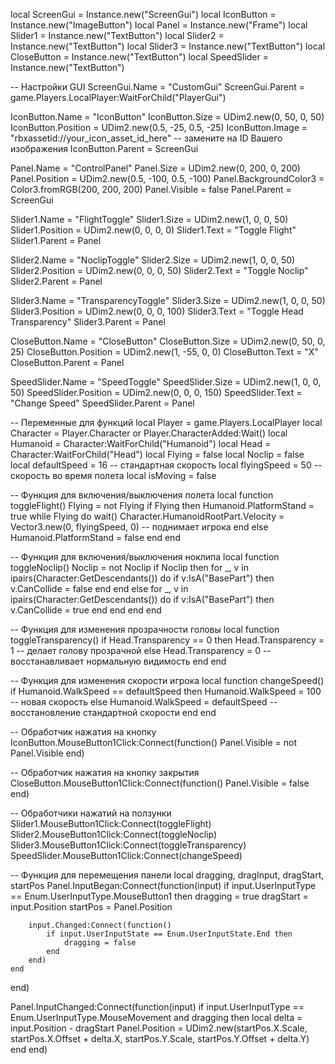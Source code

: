 local ScreenGui = Instance.new("ScreenGui")
local IconButton = Instance.new("ImageButton")
local Panel = Instance.new("Frame")
local Slider1 = Instance.new("TextButton")
local Slider2 = Instance.new("TextButton")
local Slider3 = Instance.new("TextButton")
local CloseButton = Instance.new("TextButton")
local SpeedSlider = Instance.new("TextButton")

-- Настройки GUI
ScreenGui.Name = "CustomGui"
ScreenGui.Parent = game.Players.LocalPlayer:WaitForChild("PlayerGui")

IconButton.Name = "IconButton"
IconButton.Size = UDim2.new(0, 50, 0, 50)
IconButton.Position = UDim2.new(0.5, -25, 0.5, -25)
IconButton.Image = "rbxassetid://your_icon_asset_id_here" -- замените на ID Вашего изображения
IconButton.Parent = ScreenGui

Panel.Name = "ControlPanel"
Panel.Size = UDim2.new(0, 200, 0, 200)
Panel.Position = UDim2.new(0.5, -100, 0.5, -100)
Panel.BackgroundColor3 = Color3.fromRGB(200, 200, 200)
Panel.Visible = false
Panel.Parent = ScreenGui

Slider1.Name = "FlightToggle"
Slider1.Size = UDim2.new(1, 0, 0, 50)
Slider1.Position = UDim2.new(0, 0, 0, 0)
Slider1.Text = "Toggle Flight"
Slider1.Parent = Panel

Slider2.Name = "NoclipToggle"
Slider2.Size = UDim2.new(1, 0, 0, 50)
Slider2.Position = UDim2.new(0, 0, 0, 50)
Slider2.Text = "Toggle Noclip"
Slider2.Parent = Panel

Slider3.Name = "TransparencyToggle"
Slider3.Size = UDim2.new(1, 0, 0, 50)
Slider3.Position = UDim2.new(0, 0, 0, 100)
Slider3.Text = "Toggle Head Transparency"
Slider3.Parent = Panel

CloseButton.Name = "CloseButton"
CloseButton.Size = UDim2.new(0, 50, 0, 25)
CloseButton.Position = UDim2.new(1, -55, 0, 0)
CloseButton.Text = "X"
CloseButton.Parent = Panel

SpeedSlider.Name = "SpeedToggle"
SpeedSlider.Size = UDim2.new(1, 0, 0, 50)
SpeedSlider.Position = UDim2.new(0, 0, 0, 150)
SpeedSlider.Text = "Change Speed"
SpeedSlider.Parent = Panel

-- Переменные для функций
local Player = game.Players.LocalPlayer
local Character = Player.Character or Player.CharacterAdded:Wait()
local Humanoid = Character:WaitForChild("Humanoid")
local Head = Character:WaitForChild("Head")
local Flying = false
local Noclip = false
local defaultSpeed = 16 -- стандартная скорость
local flyingSpeed = 50 -- скорость во время полета
local isMoving = false

-- Функция для включения/выключения полета
local function toggleFlight()
    Flying = not Flying
    if Flying then
        Humanoid.PlatformStand = true
        while Flying do
            wait()
            Character.HumanoidRootPart.Velocity = Vector3.new(0, flyingSpeed, 0) -- поднимает игрока
        end
    else
        Humanoid.PlatformStand = false
    end
end

-- Функция для включения/выключения ноклипа
local function toggleNoclip()
    Noclip = not Noclip
    if Noclip then
        for _, v in ipairs(Character:GetDescendants()) do
            if v:IsA("BasePart") then
                v.CanCollide = false
            end
        end
    else
        for _, v in ipairs(Character:GetDescendants()) do
            if v:IsA("BasePart") then
                v.CanCollide = true
            end
        end
    end
end

-- Функция для изменения прозрачности головы
local function toggleTransparency()
    if Head.Transparency == 0 then
        Head.Transparency = 1 -- делает голову прозрачной
    else
        Head.Transparency = 0 -- восстанавливает нормальную видимость
    end
end

-- Функция для изменения скорости игрока
local function changeSpeed()
    if Humanoid.WalkSpeed == defaultSpeed then
        Humanoid.WalkSpeed = 100 -- новая скорость
    else
        Humanoid.WalkSpeed = defaultSpeed -- восстановление стандартной скорости
    end
end

-- Обработчик нажатия на кнопку
IconButton.MouseButton1Click:Connect(function()
    Panel.Visible = not Panel.Visible
end)

-- Обработчик нажатия на кнопку закрытия
CloseButton.MouseButton1Click:Connect(function()
    Panel.Visible = false
end)

-- Обработчики нажатий на ползунки
Slider1.MouseButton1Click:Connect(toggleFlight)
Slider2.MouseButton1Click:Connect(toggleNoclip)
Slider3.MouseButton1Click:Connect(toggleTransparency)
SpeedSlider.MouseButton1Click:Connect(changeSpeed)

-- Функция для перемещения панели
local dragging, dragInput, dragStart, startPos
Panel.InputBegan:Connect(function(input)
    if input.UserInputType == Enum.UserInputType.MouseButton1 then
        dragging = true
        dragStart = input.Position
        startPos = Panel.Position
        
        input.Changed:Connect(function()
            if input.UserInputState == Enum.UserInputState.End then
                dragging = false
            end
        end)
    end
end)

Panel.InputChanged:Connect(function(input)
    if input.UserInputType == Enum.UserInputType.MouseMovement and dragging then
        local delta = input.Position - dragStart
        Panel.Position = UDim2.new(startPos.X.Scale, startPos.X.Offset + delta.X, startPos.Y.Scale, startPos.Y.Offset + delta.Y)
    end
end)
